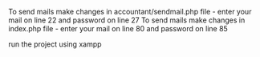 To send mails make changes in accountant/sendmail.php file - enter your mail on line 22 and password on line 27 
To send mails make changes in index.php file - enter your mail on line 80 and password on line 85 

run the project using xampp
